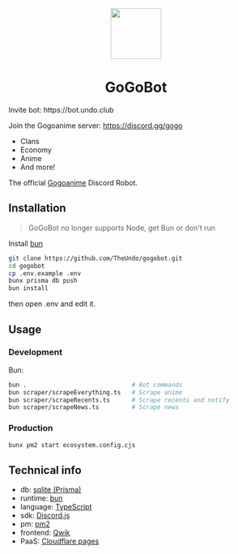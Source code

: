 <center>

<img src="https://bot.undo.club/logo-small.png" width="100" />

# GoGoBot

</center>
Invite bot: https://bot.undo.club

Join the Gogoanime server: https://discord.gg/gogo

- Clans
- Economy
- Anime
- And more!

The official [Gogoanime](https://anitaku.so) Discord Robot.

## Installation

> GoGoBot no longer supports Node, get Bun or don't run

Install [bun](https://bun.sh)

```sh
git clone https://github.com/TheUndo/gogobot.git
cd gogobot
cp .env.example .env
bunx prisma db push
bun install
```

then open .env and edit it.

## Usage

### Development

Bun:

```sh
bun .                             # Bot commands
bun scraper/scrapeEverything.ts   # Scrape anime
bun scraper/scrapeRecents.ts      # Scrape recents and notify
bun scraper/scrapeNews.ts         # Scrape news
```

### Production

```sh
bunx pm2 start ecosystem.config.cjs
```

## Technical info

- db: [sqlite (Prisma)](https://www.prisma.io/)
- runtime: [bun](https://bun.sh)
- language: [TypeScript](https://www.typescriptlang.org/)
- sdk: [Discord.js](https://discord.js.org)
- pm: [pm2](https://pm2.io/)
- frontend: [Qwik](https://qwik.dev)
- PaaS: [Cloudflare pages](https://pages.dev)
